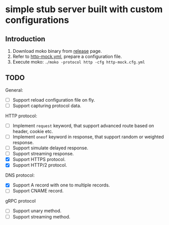 # simple stub server built with custom configurations

## Introduction

1. Download moko binary from [release](//github.com/yadq/moko/releases) page.
1. Refer to [http-mock.yml](//github.com/yadq/moko/blob/master/examples/http-mock.yml), prepare a configuration file.
1. Execute moko: `./moko -protocol http -cfg http-mock.cfg.yml`

## TODO

General:

* [ ] Support reload configuration file on fly.
* [ ] Support capturing protocol data.

HTTP protocol:

* [ ] Implement `request` keyword, that support advanced route based on header, cookie etc.
* [ ] Implement `oneof` keyword in response, that support random or weighted response.
* [ ] Support simulate delayed response.
* [ ] Support streaming response.
* [x] Support HTTPS protocol.
* [x] Support HTTP/2 protocol.

DNS protocol:

* [x] Support A record with one to multiple records.
* [ ] Support CNAME record.

gRPC protocol

* [ ] Support unary method.
* [ ] Support streaming method.
